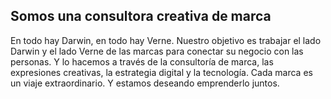 ## Somos una consultora creativa de marca

En todo hay Darwin, en todo hay Verne. Nuestro objetivo es trabajar el lado Darwin y el lado Verne de las marcas para conectar su negocio con las personas. Y lo hacemos a través de la consultoría de marca, las expresiones creativas, la estrategia digital y la tecnología. Cada marca es un viaje extraordinario. Y estamos deseando emprenderlo juntos. 
